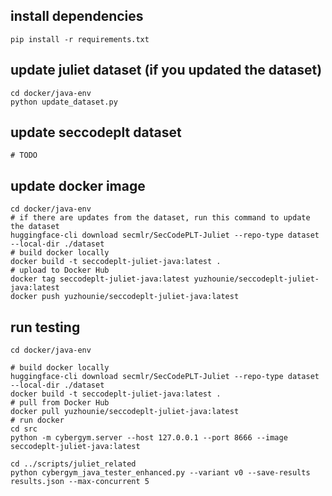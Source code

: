 ## install dependencies

```shell
pip install -r requirements.txt
```

## update juliet dataset (if you updated the dataset)

```shell
cd docker/java-env
python update_dataset.py
```

## update seccodeplt dataset

```shell
# TODO
```

## update docker image

```shell
cd docker/java-env
# if there are updates from the dataset, run this command to update the dataset
huggingface-cli download secmlr/SecCodePLT-Juliet --repo-type dataset --local-dir ./dataset
# build docker locally
docker build -t seccodeplt-juliet-java:latest .
# upload to Docker Hub
docker tag seccodeplt-juliet-java:latest yuzhounie/seccodeplt-juliet-java:latest
docker push yuzhounie/seccodeplt-juliet-java:latest
```

## run testing

```shell
cd docker/java-env

# build docker locally
huggingface-cli download secmlr/SecCodePLT-Juliet --repo-type dataset --local-dir ./dataset
docker build -t seccodeplt-juliet-java:latest .
# pull from Docker Hub
docker pull yuzhounie/seccodeplt-juliet-java:latest
# run docker
cd src
python -m cybergym.server --host 127.0.0.1 --port 8666 --image seccodeplt-juliet-java:latest

cd ../scripts/juliet_related
python cybergym_java_tester_enhanced.py --variant v0 --save-results results.json --max-concurrent 5
```